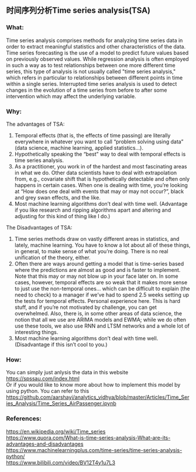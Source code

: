 ## 时间序列分析Time series analysis(TSA)

### What:
Time series analysis comprises methods for analyzing time series data in order to extract meaningful statistics and other characteristics of the data. Time series forecasting is the use of a model to predict future values based on previously observed values. While regression analysis is often employed in such a way as to test relationships between one more different time series, this type of analysis is not usually called "time series analysis," which refers in particular to relationships between different points in time within a single series. Interrupted time series analysis is used to detect changes in the evolution of a time series from before to after some intervention which may affect the underlying variable.<br/>

### Why:
The advantages of TSA:

1. Temporal effects (that is, the effects of time passing) are literally everywhere in whatever you want to call “problem solving using data” (data science, machine learning, applied statistics…).
2. Hypothetically speaking the “best” way to deal with temporal effects is time series analysis.
3. As a practitioner, you work in of the hardest and most fascinating areas in what we do. Other data scientists have to deal with extrapolation from, e.g., covariate shift that is hypothetically detectable and often only happens in certain cases. When one is dealing with time, you’re looking at “How does one deal with events that may or may not occur?”, black and grey swan effects, and the like.
4. Most machine learning algorithms don’t deal with time well. (Advantage if you like research and ripping algorithms apart and altering and adjusting for this kind of thing like I do.)

The Disadvantages of TSA:
1. Time series methods draw on vastly different areas in statistics, and lately, machine learning. You have to know a lot about all of these things, in general, to make sense of what you’re doing. There is no real unification of the theory, either.
2. Often there are ways around getting a model that is time-series based where the predictions are almost as good and is faster to implement. Note that this may or may not blow up in your face later on. In some cases, however, temporal effects are so weak that it makes more sense to just use the non-temporal ones… which can be difficult to explain (the need to check) to a manager if we’ve had to spend 2.5 weeks setting up the tests for temporal effects. Personal experience here.
This is hard stuff, and if you’re not motivated by challenge, you can get overwhelmed. Also, there is, in some other areas of data science, the notion that all we use are ARIMA models and EWMA; while we do often use these tools, we also use RNN and LTSM networks and a whole lot of interesting things.
3. Most machine learning algorithms don’t deal with time well. (Disadvantage if this isn’t cool to you.)

### How:
You can simply just anlysis the data in this website https://spssau.com/index.html<br/>
Or if you would like to know more about how to implement this model by using python. You can refer to this https://github.com/aarshayj/analytics_vidhya/blob/master/Articles/Time_Series_Analysis/Time_Series_AirPassenger.ipynb<br/>

### References:
https://en.wikipedia.org/wiki/Time_series<br/>
https://www.quora.com/What-is-time-series-analysis-What-are-its-advantages-and-disadvantages<br/>
https://www.machinelearningplus.com/time-series/time-series-analysis-python/<br/>
https://www.bilibili.com/video/BV12T4y1u7L3<br/>

